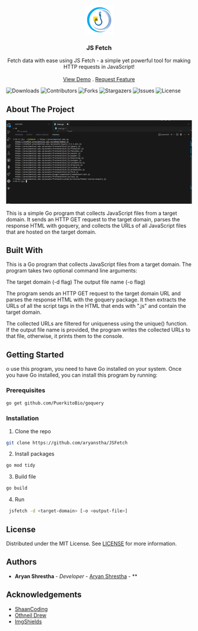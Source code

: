 <br/>
<p align="center">
  <a href="https://github.com/aryanstha/JS Fetch">
    <img src="https://github.com/Aryanstha/JSFetch/blob/main/logos.png?raw=true" alt="Logo" width="80" height="80">
  </a>

  <h3 align="center">JS Fetch</h3>

  <p align="center">
    Fetch data with ease using JS Fetch - a simple yet powerful tool for making HTTP requests in JavaScript!
    <br/>
    <br/>
    <a href="https://github.com/aryanstha/JSFetch">View Demo</a>
    .
    <a href="https://github.com/aryanstha/JSFetch/issues">Request Feature</a>
  </p>
</p>

![Downloads](https://img.shields.io/github/downloads/aryanstha/JSFetch/total) ![Contributors](https://img.shields.io/github/contributors/aryanstha/JSFetch?color=dark-green) ![Forks](https://img.shields.io/github/forks/aryanstha/JSFetch?style=social) ![Stargazers](https://img.shields.io/github/stars/aryanstha/JSFetch?style=social) ![Issues](https://img.shields.io/github/issues/aryanstha/JSFetch) ![License](https://img.shields.io/github/license/aryanstha/JSFetch) 

## About The Project

![Screen Shot](https://github.com/Aryanstha/JSFetch/blob/main/demo.PNG?raw=true)

This is a simple Go program that collects JavaScript files from a target domain. It sends an HTTP GET request to the target domain, parses the response HTML with goquery, and collects the URLs of all JavaScript files that are hosted on the target domain.

## Built With

This is a Go program that collects JavaScript files from a target domain. The program takes two optional command line arguments:

The target domain (-d flag)
The output file name (-o flag)

The program sends an HTTP GET request to the target domain URL and parses the response HTML with the goquery package. It then extracts the URLs of all the script tags in the HTML that ends with ".js" and contain the target domain.

The collected URLs are filtered for uniqueness using the unique() function. If the output file name is provided, the program writes the collected URLs to that file, otherwise, it prints them to the console.

## Getting Started

o use this program, you need to have Go installed on your system. Once you have Go installed, you can install this program by running:

### Prerequisites


```bash
go get github.com/PuerkitoBio/goquery
```

### Installation

1. Clone the repo

```sh
git clone https://github.com/aryanstha/JSFetch
```

2. Install packages

```sh
go mod tidy
```

3. Build file
```sh
go build
```
4. Run
```sh
 jsfetch -d <target-domain> [-o <output-file>]
```

## License

Distributed under the MIT License. See [LICENSE](https://github.com/aryanstha/JSFetch/blob/main/LICENSE.md) for more information.

## Authors

* **Aryan Shrestha** - *Developer* - [Aryan Shrestha](https://github.com/aryanstha) - **

## Acknowledgements

* [ShaanCoding](https://github.com/ShaanCoding/)
* [Othneil Drew](https://github.com/othneildrew/Best-README-Template)
* [ImgShields](https://shields.io/)
